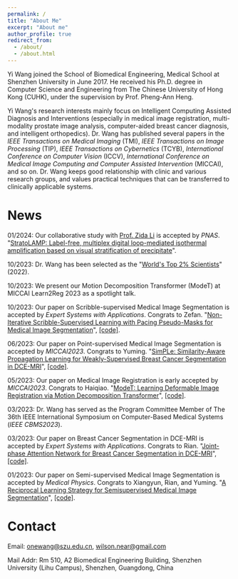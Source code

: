 ```yaml
---
permalink: /
title: "About Me"
excerpt: "About me"
author_profile: true
redirect_from: 
  - /about/
  - /about.html
---
```


Yi Wang joined the School of Biomedical Engineering, Medical School at Shenzhen University in June 2017. He received his Ph.D. degree in Computer Science and Engineering from The Chinese University of Hong Kong (CUHK), under the supervision by Prof. Pheng-Ann Heng.

Yi Wang's research interests mainly focus on Intelligent Computing Assisted Diagnosis and Interventions (especially in medical image registration, multi-modality prostate image analysis, computer-aided breast cancer diagnosis, and intelligent orthopedics). Dr. Wang has published several papers in the _IEEE Transactions on Medical Imaging_ (TMI), _IEEE Transactions on Image Processing_ (TIP), _IEEE Transactions on Cybernetics_ (TCYB), _International Conference on Computer Vision_ (ICCV), _International Conference on Medical Image Computing and Computer Assisted Intervention_ (MICCAI), and so on. Dr. Wang keeps good relationship with clinic and various research groups, and values practical techniques that can be transferred to clinically applicable systems.

News
======
01/2024: Our collaborative study with [Prof. Zida Li](https://zidalab.github.io/) is accepted by _PNAS_. "[StratoLAMP: Label-free, multiplex digital loop-mediated isothermal amplification based on visual stratification of precipitate](www.pnas.org/doi/10.1073/pnas.2314030121)".

10/2023: Dr. Wang has been selected as the "[World's Top 2% Scientists](https://data.mendeley.com/datasets/btchxktzyw)" (2022).

10/2023: We present our Motion Decomposition Transformer (ModeT) at MICCAI Learn2Reg 2023 as a spotlight talk.

10/2023: Our paper on Scribble-supervised Medical Image Segmentation is accepted by _Expert Systems with Applications_. Congrats to Zefan. "[Non-Iterative Scribble-Supervised Learning with Pacing Pseudo-Masks for Medical Image Segmentation](https://www.sciencedirect.com/science/article/pii/S0957417423025265)", [[code]](https://github.com/zefanyang/pacingpseudo).

06/2023: Our paper on Point-supervised Medical Image Segmentation is accepted by _MICCAI2023_. Congrats to Yuming. "[SimPLe: Similarity-Aware Propagation Learning for Weakly-Supervised Breast Cancer Segmentation in DCE-MRI](https://link.springer.com/chapter/10.1007/978-3-031-43901-8_54)", [[code]](https://github.com/Abner228/SmileCode).

05/2023: Our paper on Medical Image Registration is early accepted by _MICCAI2023_. Congrats to Haiqiao. "[ModeT: Learning Deformable Image Registration via Motion Decomposition Transformer](https://link.springer.com/chapter/10.1007/978-3-031-43999-5_70)", [[code]](https://github.com/ZAX130/SmileCode).

03/2023: Dr. Wang has served as the Program Committee Member of The 36th IEEE International Symposium on Computer-Based Medical Systems (_IEEE CBMS2023_).

03/2023: Our paper on Breast Cancer Segmentation in DCE-MRI is accepted by _Expert Systems with Applications_. Congrats to Rian. "[Joint-phase Attention Network for Breast Cancer Segmentation in DCE-MRI](https://www.sciencedirect.com/science/article/pii/S0957417423004645)", [[code]](https://github.com/ryandok/JPA).

01/2023: Our paper on Semi-supervised Medical Image Segmentation is accepted by _Medical Physics_. Congrats to Xiangyun, Rian, and Yuming. "[A Reciprocal Learning Strategy for Semisupervised Medical Image Segmentation](https://aapm.onlinelibrary.wiley.com/doi/full/10.1002/mp.15923)", [[code]](https://github.com/XYZach/RLSSS).

Contact
======
Email: [onewang@szu.edu.cn](onewang@szu.edu.cn), [wilson.near@gmail.com](wilson.near@gmail.com)

Mail Addr: Rm 510, A2 Biomedical Engineering Building, Shenzhen University (Lihu Campus), Shenzhen, Guangdong, China
